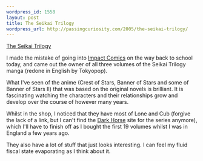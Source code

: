 ```yaml
--- 
wordpress_id: 1558
layout: post
title: The Seikai Trilogy
wordpress_url: http://passingcuriosity.com/2005/the-seikai-trilogy/
---
```

<a href="http://shopcdsbooks.com/Merchant2/merchant.mvc?&amp;Store_Code=TKP&amp;Screen=CTGY&amp;Category_Code=SRCRE">The Seikai Trilogy</a>

I made the mistake of going into <a href="http://www.impactcomics.com.au/" title="Comics Toys and T-Shirts at Impact Comics Canberra">Impact Comics</a> on the way back to school today, and came out the owner of all three volumes of the Seikai Trilogy manga (redone in English by Tokyopop).

What I've seen of the anime (Crest of Stars, Banner of Stars and some of Banner of Stars II) that was based on the original novels is brilliant. It is fascinating watching the characters and their relationships grow and develop over the course of however many years.

Whilst in the shop, I noticed that they have most of Lone and Cub (forgive the lack of a link, but I can't find the <a href="http://www.darkhorse.com/" title="Dark Horse Comics">Dark Horse</a> site for the series anymore), which I'll have to finish off as I bought the first 19 volumes whilst I was in England a few years ago.

They also have a lot of stuff that just looks interesting. I can feel my fluid fiscal state evaporating as I think about it.
